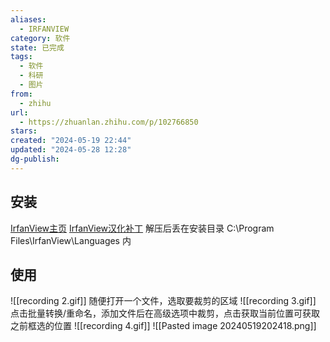 ```yaml
---
aliases:
  - IRFANVIEW
category: 软件
state: 已完成
tags:
  - 软件
  - 科研
  - 图片
from:
  - zhihu
url:
  - https://zhuanlan.zhihu.com/p/102766850
stars: 
created: "2024-05-19 22:44"
updated: "2024-05-28 12:28"
dg-publish: 
---
```

## 安装
[IrfanView主页](https://www.irfanview.com/)
[IrfanView汉化补丁](https://www.irfanview.com/languages.htm)
解压后丢在安装目录 C:\Program Files\IrfanView\Languages 内

## 使用
![[recording 2.gif]]
随便打开一个文件，选取要裁剪的区域
![[recording 3.gif]]
点击批量转换/重命名，添加文件后在高级选项中裁剪，点击获取当前位置可获取之前框选的位置
![[recording 4.gif]]
![[Pasted image 20240519202418.png]]